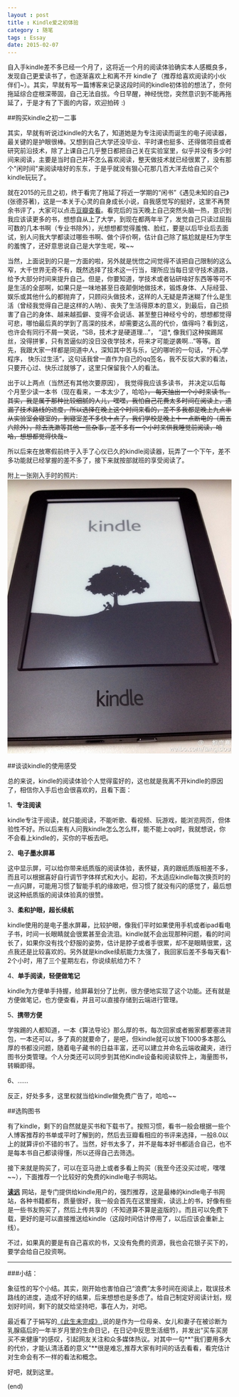 ```yaml
---
layout : post
title : Kindle爱之初体验
category : 随笔
tags : Essay
date: 2015-02-07
---
```

自入手kindle差不多已经一个月了，这将近一个月的阅读体验确实本人感概良多，发现自己更爱读书了，也逐渐喜欢上和离不开 kindle了（推荐给喜欢阅读的小伙伴们~）。其实，早就有写一篇博客来记录这段时间的kindle初体验的想法了，奈何拖延综合症根深蒂固，自己无法自拔。今日早醒，神经恍惚，突然意识到不能再拖延了，于是才有了下面的内容，欢迎拍砖 :)

<!--more-->

##购买kindle之初一二事

其实，早就有听说过kindle的大名了，知道她是为专注阅读而诞生的电子阅读器，最关键的是护眼很棒。又想到自己大学还没毕业、平时课也挺多、还得做项目或者研究前沿技术，除了上课自己几乎整日都把自己关在实验室里，似乎并没有多少时间来阅读，主要是当时自己并不怎么喜欢阅读，整天做技术就已经很累了，没有那个"闲时间"来阅读啥好的东东，于是乎就没有狠心花那几百大洋去给自己买个kindle玩玩了。

就在2015的元旦之初，终于看完了拖延了将近一学期的“闲书”《遇见未知的自己》(张德芬著)，这是一本关于心灵的自身成长小说，自我感觉写的挺好，这里不再赘余书评了，大家可以点击[豆瓣查看](http://book.douban.com/subject/2340100/ )。看完后的当天晚上自己突然头脑一热，意识到我应该读更多的书，想想自从上了大学，到现在都两年半了，发觉自己只读过屈指可数的几本书啊（专业书除外），光想想都觉得羞愧、脸红，要是以后毕业后去面试，别人问我大学都读过哪些书啊、做个评价啊，估计自己除了尴尬就是枉为学生的羞愧了，还好意思说自己是大学生呢，唉~~

当然，上面说到的只是一方面的啦，另外就是恍惚之间觉得不该把自己限制的这么窄，大千世界无奇不有，既然选择了技术这一行当，理所应当每日坚守技术道路，给予大部分时间来提升自己。但是，你要知道，学技术或者钻研啥好东西等等可不是生活的全部啊，如果只是一味地甚至日夜颠倒地做技术，锻炼身体、人际经营、娱乐或其他什么的都抛弃了，只顾闷头做技术，这样的人无疑是弄迷糊了什么是生活（曾经我觉得自己是这样的人呐）、丧失了生活得原本的意义，到最后，自己损害了自己的身体、越来越孤僻、变得不会说话、甚至整日神经兮兮的，想想都觉得可悲，哪怕最后真的学到了高深的技术，却需要这么高的代价，值得吗？看到这，也许会有同行不屑一笑说，“SB，技术才是硬道理...”， “逗*, 像我们这种挨踢屌丝，没得拼爹，只有苦逼似的没日没夜学技术，将来才可能逆袭啊...”等等。首先，我跟大家一样都是同道中人，深知其中苦与乐，记的哪听的一句话，“开心学程序， 快乐过生活”，这句话我曾一直作为自己的qq签名，我不反驳大家的看法，只要开心过、快乐过就够了，这里只保留我个人的看法。

出于以上两点（当然还有其他次要原因）， 我觉得我应该多读书， 并决定以后每个月至少读一本书（现在看来，一本太少了，哈哈~~）， 每天抽出一个小时来读书。其实，我是属于那种比较细腻的人儿，嘿嘿，我怕自己花费太多时间在阅读上，遗漏了技术路线的进度，所以选择在晚上这个时间来看的，差不多我都是晚上九点半从实验室会寝室的，到寝室差不多快十点了，我们学校是晚上十一点断电的（周五六除外），除去洗漱等其他一些杂事，差不多有一个小时来供我睡觉前阅读，哈哈，想想都觉得快哉~~~

所以后来在放寒假前终于入手了心仪已久的kindle阅读器，玩弄了一个下午，差不多功能就已经掌握的差不多了，接下来就按部就班的享受阅读了。

附上一张刚入手时的照片:
![pic](../../images/201502/kindle_new.jpg)

##谈谈kindle的使用感受

总的来说，kindle的阅读体验个人觉得蛮好的，这也就是我离不开kindle的原因了，相信你入手后也会很喜欢的，且看下面：

1、**专注阅读**

kindle专注于阅读，就只能阅读，不能听歌、看视频、玩游戏，能浏览网页，但体验性不好。所以后来有人问我kindle怎么怎么样，能不能上qq时，我就想说，你不会看上kindle的，买你的平板去吧。

2、**电子墨水屏幕**

这中显示屏，可以给你带来纸质版的阅读体验，表怀疑，真的跟纸质版相差不多，而且可以根据喜好自行调节字体样式和大小。起初，不太适应kindle每次换页时的一点闪屏，可能用习惯了智能手机的缘故吧，但习惯了就没有闪的感觉了，最后想说这种纸质版的阅读体验真的很赞。

3、**柔和护眼，超长续航**

kindle使用的是电子墨水屏幕，比较护眼，像我们平时如果使用手机或者ipad看电子书，时间一长眼睛就会很累甚至会流泪。kindle就不会出现那种问题，看的时间长了，如果你没有找个舒服的姿势，估计是脖子或者手很累，却不是眼睛很累，这点我还是比较喜欢的。另外就是kindke续航能力太强了，我回家后差不多每天看1-2个小时，用了三个星期左右，你说续航给力不？

4、**单手阅读，轻便做笔记**

kindle为方便单手持握，给屏幕划分了比例，很方便地实现了这个功能。还有就是方便做笔记，也方便查看，并且可以直接存储到云端进行管理。

5、**携带方便**

学挨踢的人都知道，一本《算法导论》那么厚的书，每次回家或者搬家都要塞进背包，一本还可以，多了真的就要命了，是吧，但kindle就可以放下1000多本那么厚的书都没问题，随着电子藏书的日益丰富，还可以建立并命名云端收藏夹，进行图书分类管理。个人分类还可以同步到其他Kindle设备和阅读软件上，海量图书，转瞬即得。

6、......

反正，好处多多，这里权就当给kindle做免费广告了，哈哈~~

##选购图书

有了kindle，剩下的自然就是买书和下载书了。按照习惯，看书一般会根据一些个人博客推荐的书单或平时了解到的，然后去豆瓣看相应的书评来选择，一般8.0以上的就算评价不错的书了。当然，好书太多了，并不是每本好书都适合自己，也不是每本书自己都读得懂，所以还得自己去筛选。

接下来就是购买了，可以在亚马逊上或者多看上购买（我至今还没买过呢，嘿嘿~~），下面推荐一个比较好的免费的kindle电子书网站。

**[读远](http://www.readfar.com/)** 网站，是专门提供给kindle用户的，强烈推荐，这是最棒的kindle电子书网站，各种书籍都有，质量很好，我一般会首先在这里搜索，读远上的书，好像有些是一些书友购买了，然后上传共享的（不知道算不算是盗版的）。而且可以免费下载，更好的是可以直接推送给kindle（这段时间估计停用了，以后应该会重新上线）。

不过，如果真的要是有自己喜欢的书，又没有免费的资源，我也会花银子买下的，要学会给自己投资啊。



---

###小结：

象征性的写个小结。其实，刚开始也害怕自己“浪费”太多时间在阅读上，耽误技术路线的进度，造成不好的结果，后来想想也是多虑了。给自己制定好阅读计划，规划好时间，剩下的就交给坚持吧，事在人为，对吧。

最近看了于娟写的[《此生未完成》](http://book.douban.com/subject/6397275/),说的是作为一位母亲、女儿和妻子在被诊断为乳腺癌后的一年半岁月里的生命日记，在日记中反思生活细节，并发出“买车买房买不来健康”的感叹，引起网友关注和众多媒体热议。对其中一句**"我们要用多大的代价，才能认清活着的意义"**很是难忘,推荐大家有时间的话去看看，看完估计对生命会有不一样的看法和概念。

好吧，就到这里。

(end)